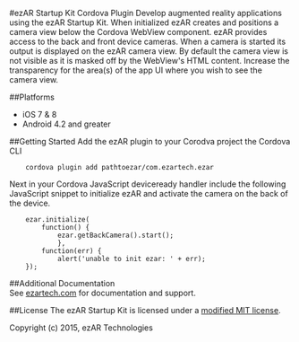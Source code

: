#ezAR Startup Kit Cordova Plugin
Develop augmented reality applications using the ezAR Startup Kit. When initialized ezAR creates and positions a camera view below the Cordova WebView component. ezAR provides access to the back and front device cameras. When a camera is started its output is displayed on the ezAR camera view. By default the camera view is not visible as it is masked off by the WebView's HTML content. Increase the transparency for the area(s) of the app UI where you wish to see the camera view.

##Platforms
- iOS 7 & 8
- Android 4.2 and greater 

##Getting Started
Add the ezAR plugin to your Corodva project the Cordova CLI

        cordova plugin add pathtoezar/com.ezartech.ezar

Next in your Cordova JavaScript deviceready handler include the following JavaScript snippet to initialize ezAR and activate the camera on the back of the device.

        ezar.initialize(
            function() {
                ezar.getBackCamera().start();
                },
            function(err) {
                alert('unable to init ezar: ' + err);
        });
                    
##Additional Documentation        
See [ezartech.com](http://ezartech.com) for documentation and support.

##License
The ezAR Startup Kit is licensed under a [modified MIT license](http://www.ezartech.com/ezarstartupkit-license).


Copyright (c) 2015, ezAR Technologies


